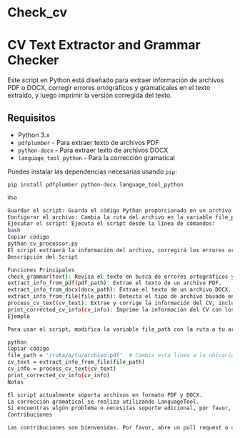 # Check_cv

# CV Text Extractor and Grammar Checker

Este script en Python está diseñado para extraer información de archivos PDF o DOCX, corregir errores ortográficos y gramaticales en el texto extraído, y luego imprimir la versión corregida del texto.

## Requisitos

- Python 3.x
- `pdfplumber` - Para extraer texto de archivos PDF
- `python-docx` - Para extraer texto de archivos DOCX
- `language_tool_python` - Para la corrección gramatical

Puedes instalar las dependencias necesarias usando `pip`:

```bash
pip install pdfplumber python-docx language_tool_python

Uso

Guardar el script: Guarda el código Python proporcionado en un archivo, por ejemplo, cv_processor.py.
Configurar el archivo: Cambia la ruta del archivo en la variable file_path a la ubicación del archivo PDF o DOCX que deseas procesar.
Ejecutar el script: Ejecuta el script desde la línea de comandos:
bash
Copiar código
python cv_processor.py
El script extraerá la información del archivo, corregirá los errores ortográficos y gramaticales, y luego imprimirá la versión corregida del CV.
Descripción del Script

Funciones Principales
check_grammar(text): Revisa el texto en busca de errores ortográficos y gramaticales, y devuelve la versión corregida.
extract_info_from_pdf(pdf_path): Extrae el texto de un archivo PDF.
extract_info_from_docx(docx_path): Extrae el texto de un archivo DOCX.
extract_info_from_file(file_path): Detecta el tipo de archivo basado en la extensión y llama a la función correspondiente para extraer el texto.
process_cv_text(cv_text): Extrae y corrige la información del CV, incluyendo nombre, dirección, teléfono, email, resumen, habilidades, experiencia y educación.
print_corrected_cv_info(cv_info): Imprime la información del CV con los textos corregidos.
Ejemplo

Para usar el script, modifica la variable file_path con la ruta a tu archivo PDF o DOCX. Luego, ejecuta el script y revisa la salida para ver la información del CV corregida.

python
Copiar código
file_path = '/ruta/a/tu/archivo.pdf'  # Cambia esta línea a la ubicación de tu archivo
cv_text = extract_info_from_file(file_path)
cv_info = process_cv_text(cv_text)
print_corrected_cv_info(cv_info)
Notas

El script actualmente soporta archivos en formato PDF y DOCX.
La corrección gramatical se realiza utilizando LanguageTool.
Si encuentras algún problema o necesitas soporte adicional, por favor, abre un issue en el repositorio.
Contribuciones

Las contribuciones son bienvenidas. Por favor, abre un pull request o contacta al mantenedor del proyecto para discutir posibles mejoras o correcciones.